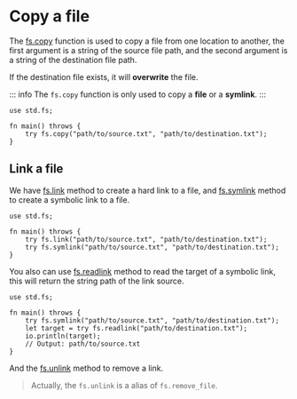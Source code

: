 # Copy a file

The [fs.copy](/stdlib/std.fs#copy) function is used to copy a file from one location to another, the first argument is a string of the source file path, and the second argument is a string of the destination file path.

If the destination file exists, it will **overwrite** the file.

::: info
The `fs.copy` function is only used to copy a **file** or a **symlink**.
:::

```nv, no_run
use std.fs;

fn main() throws {
    try fs.copy("path/to/source.txt", "path/to/destination.txt");
}
```

## Link a file

We have [fs.link](/stdlib/std.fs#link) method to create a hard link to a file, and [fs.symlink](/stdlib/std.fs#symlink) method to create a symbolic link to a file.

```nv, no_run
use std.fs;

fn main() throws {
    try fs.link("path/to/source.txt", "path/to/destination.txt");
    try fs.symlink("path/to/source.txt", "path/to/destination.txt");
}
```

You also can use [fs.readlink](/stdlib/std.fs#readlink) method to read the target of a symbolic link, this will return the string path of the link source.

```nv, no_run
use std.fs;

fn main() throws {
    try fs.symlink("path/to/source.txt", "path/to/destination.txt");
    let target = try fs.readlink("path/to/destination.txt");
    io.println(target);
    // Output: path/to/source.txt
}
```

And the [fs.unlink](/stdlib/std.fs#unlink) method to remove a link.

> Actually, the `fs.unlink` is a alias of `fs.remove_file`.
